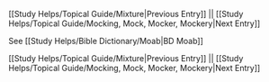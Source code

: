 [[Study Helps/Topical Guide/Mixture|Previous Entry]]  ||  [[Study Helps/Topical Guide/Mocking, Mock, Mocker, Mockery|Next Entry]]

 See [[Study Helps/Bible Dictionary/Moab|BD Moab]]

[[Study Helps/Topical Guide/Mixture|Previous Entry]]  ||  [[Study Helps/Topical Guide/Mocking, Mock, Mocker, Mockery|Next Entry]]